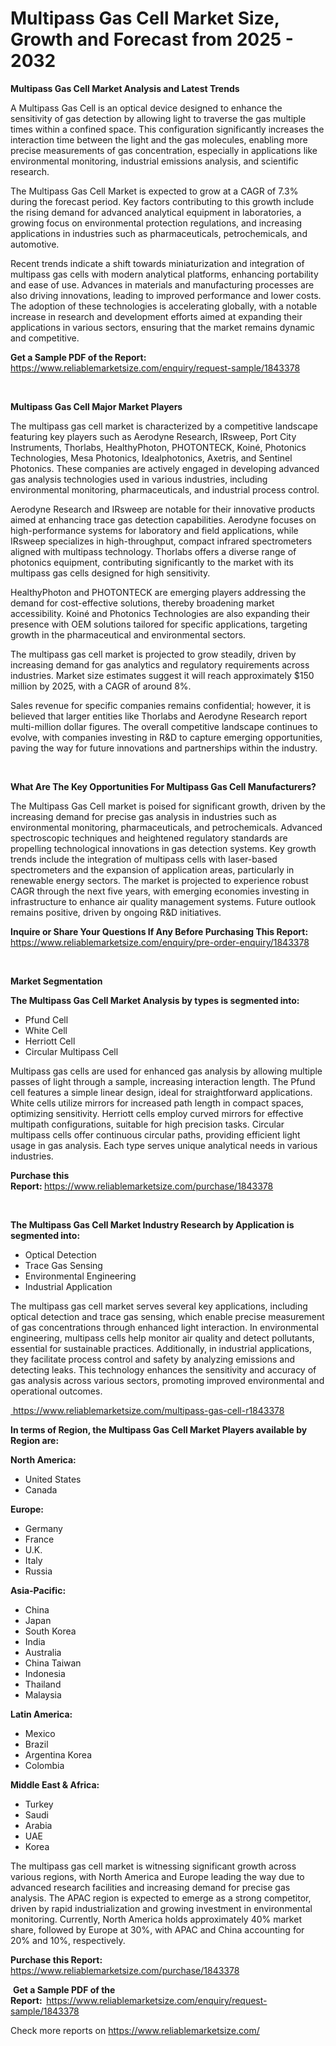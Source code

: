 <p><h1>Multipass Gas Cell Market Size, Growth and Forecast from 2025 - 2032</h1></p><p><strong>Multipass Gas Cell Market Analysis and Latest Trends</strong></p>
<p><p>A Multipass Gas Cell is an optical device designed to enhance the sensitivity of gas detection by allowing light to traverse the gas multiple times within a confined space. This configuration significantly increases the interaction time between the light and the gas molecules, enabling more precise measurements of gas concentration, especially in applications like environmental monitoring, industrial emissions analysis, and scientific research. </p><p>The Multipass Gas Cell Market is expected to grow at a CAGR of 7.3% during the forecast period. Key factors contributing to this growth include the rising demand for advanced analytical equipment in laboratories, a growing focus on environmental protection regulations, and increasing applications in industries such as pharmaceuticals, petrochemicals, and automotive. </p><p>Recent trends indicate a shift towards miniaturization and integration of multipass gas cells with modern analytical platforms, enhancing portability and ease of use. Advances in materials and manufacturing processes are also driving innovations, leading to improved performance and lower costs. The adoption of these technologies is accelerating globally, with a notable increase in research and development efforts aimed at expanding their applications in various sectors, ensuring that the market remains dynamic and competitive.</p></p>
<p><strong>Get a Sample PDF of the Report:&nbsp;</strong> <a href="https://www.reliablemarketsize.com/enquiry/request-sample/1843378?utm_campaign=1998&utm_medium=2&utm_source=Github&utm_content=ia&utm_term=11022025&utm_id=multipass-gas-cell">https://www.reliablemarketsize.com/enquiry/request-sample/1843378</a></p>
<p>&nbsp;</p>
<p><strong>Multipass Gas Cell Major Market Players</strong></p>
<p><p>The multipass gas cell market is characterized by a competitive landscape featuring key players such as Aerodyne Research, IRsweep, Port City Instruments, Thorlabs, HealthyPhoton, PHOTONTECK, Koiné, Photonics Technologies, Mesa Photonics, Idealphotonics, Axetris, and Sentinel Photonics. These companies are actively engaged in developing advanced gas analysis technologies used in various industries, including environmental monitoring, pharmaceuticals, and industrial process control.</p><p>Aerodyne Research and IRsweep are notable for their innovative products aimed at enhancing trace gas detection capabilities. Aerodyne focuses on high-performance systems for laboratory and field applications, while IRsweep specializes in high-throughput, compact infrared spectrometers aligned with multipass technology. Thorlabs offers a diverse range of photonics equipment, contributing significantly to the market with its multipass gas cells designed for high sensitivity.</p><p>HealthyPhoton and PHOTONTECK are emerging players addressing the demand for cost-effective solutions, thereby broadening market accessibility. Koiné and Photonics Technologies are also expanding their presence with OEM solutions tailored for specific applications, targeting growth in the pharmaceutical and environmental sectors.</p><p>The multipass gas cell market is projected to grow steadily, driven by increasing demand for gas analytics and regulatory requirements across industries. Market size estimates suggest it will reach approximately $150 million by 2025, with a CAGR of around 8%.</p><p>Sales revenue for specific companies remains confidential; however, it is believed that larger entities like Thorlabs and Aerodyne Research report multi-million dollar figures. The overall competitive landscape continues to evolve, with companies investing in R&D to capture emerging opportunities, paving the way for future innovations and partnerships within the industry.</p></p>
<p>&nbsp;</p>
<p><strong>What Are The Key Opportunities For Multipass Gas Cell Manufacturers?</strong></p>
<p><p>The Multipass Gas Cell market is poised for significant growth, driven by the increasing demand for precise gas analysis in industries such as environmental monitoring, pharmaceuticals, and petrochemicals. Advanced spectroscopic techniques and heightened regulatory standards are propelling technological innovations in gas detection systems. Key growth trends include the integration of multipass cells with laser-based spectrometers and the expansion of application areas, particularly in renewable energy sectors. The market is projected to experience robust CAGR through the next five years, with emerging economies investing in infrastructure to enhance air quality management systems. Future outlook remains positive, driven by ongoing R&D initiatives.</p></p>
<p><strong>Inquire or Share Your Questions If Any Before Purchasing This Report:</strong> <a href="https://www.reliablemarketsize.com/enquiry/pre-order-enquiry/1843378?utm_campaign=1998&utm_medium=2&utm_source=Github&utm_content=ia&utm_term=11022025&utm_id=multipass-gas-cell">https://www.reliablemarketsize.com/enquiry/pre-order-enquiry/1843378</a></p>
<p>&nbsp;</p>
<p><strong>Market Segmentation</strong></p>
<p><strong>The Multipass Gas Cell Market Analysis by types is segmented into:</strong></p>
<p><ul><li>Pfund Cell</li><li>White Cell</li><li>Herriott Cell</li><li>Circular Multipass Cell</li></ul></p>
<p><p>Multipass gas cells are used for enhanced gas analysis by allowing multiple passes of light through a sample, increasing interaction length. The Pfund cell features a simple linear design, ideal for straightforward applications. White cells utilize mirrors for increased path length in compact spaces, optimizing sensitivity. Herriott cells employ curved mirrors for effective multipath configurations, suitable for high precision tasks. Circular multipass cells offer continuous circular paths, providing efficient light usage in gas analysis. Each type serves unique analytical needs in various industries.</p></p>
<p><strong>Purchase this Report:&nbsp;</strong><a href="https://www.reliablemarketsize.com/purchase/1843378?utm_campaign=1998&utm_medium=2&utm_source=Github&utm_content=ia&utm_term=11022025&utm_id=multipass-gas-cell">https://www.reliablemarketsize.com/purchase/1843378</a></p>
<p>&nbsp;</p>
<p><strong>The Multipass Gas Cell Market Industry Research by Application is segmented into:</strong></p>
<p><ul><li>Optical Detection</li><li>Trace Gas Sensing</li><li>Environmental Engineering</li><li>Industrial Application</li></ul></p>
<p><p>The multipass gas cell market serves several key applications, including optical detection and trace gas sensing, which enable precise measurement of gas concentrations through enhanced light interaction. In environmental engineering, multipass cells help monitor air quality and detect pollutants, essential for sustainable practices. Additionally, in industrial applications, they facilitate process control and safety by analyzing emissions and detecting leaks. This technology enhances the sensitivity and accuracy of gas analysis across various sectors, promoting improved environmental and operational outcomes.</p></p>
<p><a href="https://www.reliablemarketsize.com/multipass-gas-cell-r1843378?utm_campaign=1998&utm_medium=2&utm_source=Github&utm_content=ia&utm_term=11022025&utm_id=multipass-gas-cell">&nbsp;https://www.reliablemarketsize.com/multipass-gas-cell-r1843378</a></p>
<p><strong>In terms of Region, the Multipass Gas Cell Market Players available by Region are:</strong></p>
<p>
    <p> <strong> North America: </strong>
        <ul>
            <li>United States</li>
            <li>Canada</li>
        </ul>
        </p> 
    <p> <strong> Europe: </strong>
        <ul>
            <li>Germany</li>
            <li>France</li>
            <li>U.K.</li>
            <li>Italy</li>
            <li>Russia</li>
        </ul>
        </p> 
    <p> <strong> Asia-Pacific: </strong>
        <ul>
            <li>China</li>
            <li>Japan</li>
            <li>South Korea</li>
            <li>India</li>
            <li>Australia</li>
            <li>China Taiwan</li>
            <li>Indonesia</li>
            <li>Thailand</li>
            <li>Malaysia</li>
        </ul>
        </p> 
    <p> <strong> Latin America: </strong>
        <ul>
            <li>Mexico</li>
            <li>Brazil</li>
            <li>Argentina Korea</li>
            <li>Colombia</li>
        </ul>
        </p> 
    <p> <strong> Middle East & Africa: </strong>
        <ul>
            <li>Turkey</li>
            <li>Saudi</li>
            <li>Arabia</li>
            <li>UAE</li>
            <li>Korea</li>
        </ul>
    </p>
    </p>
<p><p>The multipass gas cell market is witnessing significant growth across various regions, with North America and Europe leading the way due to advanced research facilities and increasing demand for precise gas analysis. The APAC region is expected to emerge as a strong competitor, driven by rapid industrialization and growing investment in environmental monitoring. Currently, North America holds approximately 40% market share, followed by Europe at 30%, with APAC and China accounting for 20% and 10%, respectively.</p></p>
<p><strong>Purchase this Report: </strong><a href="https://www.reliablemarketsize.com/purchase/1843378?utm_campaign=1998&utm_medium=2&utm_source=Github&utm_content=ia&utm_term=11022025&utm_id=multipass-gas-cell">https://www.reliablemarketsize.com/purchase/1843378</a></p>
<p>&nbsp;<strong>Get a Sample PDF of the Report:&nbsp;&nbsp;</strong><a href="https://www.reliablemarketsize.com/enquiry/request-sample/1843378?utm_campaign=1998&utm_medium=2&utm_source=Github&utm_content=ia&utm_term=11022025&utm_id=multipass-gas-cell">https://www.reliablemarketsize.com/enquiry/request-sample/1843378</a></p>
<p><strong></strong></p>
<p>Check more reports on <a href="https://www.reliablemarketsize.com/?utm_campaign=1998&utm_medium=2&utm_source=Github&utm_content=ia&utm_term=11022025&utm_id=multipass-gas-cell">https://www.reliablemarketsize.com/</a></p>